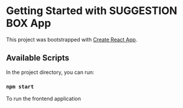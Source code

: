 # Getting Started with SUGGESTION BOX App

This project was bootstrapped with [Create React App](https://github.com/facebook/create-react-app).

## Available Scripts

In the project directory, you can run:
### `npm start`

To run the frontend application


